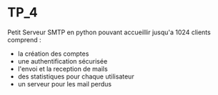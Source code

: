 # TP_4

Petit Serveur SMTP en python pouvant accueillir jusqu'a 1024 clients
comprend :
- la création des comptes
- une authentification sécurisée
- l'envoi et la reception de mails
- des statistiques pour chaque utilisateur
- un serveur pour les mail perdus
